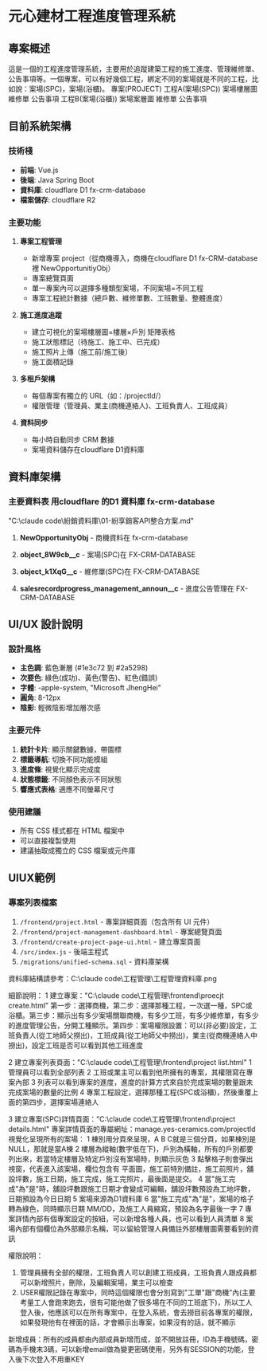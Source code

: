 # 元心建材工程進度管理系統

## 專案概述

這是一個的工程進度管理系統，主要用於追蹤建築工程的施工進度、管理維修單、公告事項等。一個專案，可以有好幾個工程，綁定不同的案場就是不同的工程，比如說：案場(SPC)，案場(浴櫃)。
專案(PROJECT)
   工程A(案場(SPC))
      案場樓層圖
      維修單
      公告事項
   工程B(案場(浴櫃))
      案場案層圖
      維修單
      公告事項

## 目前系統架構

### 技術棧
- **前端**: Vue.js
- **後端**: Java Spring Boot
- **資料庫**: cloudflare D1 fx-crm-database
- **檔案儲存**: cloudflare R2

### 主要功能
1. **專案工程管理**
   - 新增專案 project（從商機導入，商機在cloudflare D1 fx-CRM-database裡 NewOpportunitiyObj）
   - 專案總覽頁面
   - 單一專案內可以選擇多種類型案場，不同案場=不同工程
   - 專案工程統計數據（總戶數、維修單數、工班數量、整體進度）

2. **施工進度追蹤**
   - 建立可視化的案場樓層圖=樓層×戶別 矩陣表格
   - 施工狀態標記（待施工、施工中、已完成）
   - 施工照片上傳（施工前/施工後）
   - 施工面積記錄

3. **多租戶架構**
   - 每個專案有獨立的 URL（如：/projectId/）
   - 權限管理（管理員、業主(商機連絡人)、工班負責人、工班成員）

4. **資料同步**
   - 每小時自動同步 CRM 數據
   - 案場資料儲存在cloudflare D1資料庫

## 資料庫架構

### 主要資料表 用cloudflare 的D1 資料庫 fx-crm-database
"C:\claude code\紛銷資料庫\01-紛享銷客API整合方案.md"

1. **NewOpportunityObj** - 商機資料在 fx-crm-database

2. **object_8W9cb__c** - 案場(SPC)在 FX-CRM-DATABASE

3. **object_k1XqG__c** - 維修單(SPC)在 FX-CRM-DATABASE

4. **salesrecordprogress_management_announ__c** - 進度公告管理在 FX-CRM-DATABASE

## UI/UX 設計說明

### 設計風格
- **主色調**: 藍色漸層 (#1e3c72 到 #2a5298)
- **次要色**: 綠色(成功)、黃色(警告)、紅色(錯誤)
- **字體**: -apple-system, "Microsoft JhengHei"
- **圓角**: 8-12px
- **陰影**: 輕微陰影增加層次感

### 主要元件
1. **統計卡片**: 顯示關鍵數據，帶圖標
2. **標籤導航**: 切換不同功能模組
3. **進度條**: 視覺化顯示完成度
4. **狀態標籤**: 不同顏色表示不同狀態
5. **響應式表格**: 適應不同螢幕尺寸

### 使用建議
- 所有 CSS 樣式都在 HTML 檔案中
- 可以直接複製使用
- 建議抽取成獨立的 CSS 檔案或元件庫

## UIUX範例

### 專案列表檔案

1. `/frontend/project.html` - 專案詳細頁面（包含所有 UI 元件）
2. `/frontend/project-management-dashboard.html` - 專案總覽頁面
3. `/frontend/create-project-page-ui.html` - 建立專案頁面
4. `/src/index.js` - 後端主程式
5. `/migrations/unified-schema.sql` - 資料庫架構

資料庫結構請參考：C:\claude code\工程管理\工程管理資料庫.png

細節說明：
1 建立專案："C:\claude code\工程管理\frontend\proecjt create.html"
第一步：選擇商機，第二步：選擇那種工程，一次選一種，SPC或浴櫃。第三步：顯示出有多少案場關聯商機，有多少工班，有多少維修單，有多少的進度管理公告，分開工種顯示。第四步：案場權限設置：可以(非必要)設定，工班負責人(從工地師父撈出)，工班成員(從工地師父中撈出)，業主(從商機連絡人中撈出)，設定工班是否可以看到其他工班進度

2 建立專案列表頁面："C:\claude code\工程管理\frontend\project list.html"
   1 管理員可以看到全部列表
   2 工班或業主可以看到他所擁有的專案，其權限寫在專案內部
   3 列表可以看到專案的進度，進度的計算方式來自於完成案場的數量跟未完成案場的數量的比例
   4 專案工程設定，選擇那種工程(SPC或浴櫃)，然後重覆上面的第四步，選擇案場連絡人

3 建立專案(SPC)詳情頁面："C:\claude code\工程管理\frontend\project details.html"
專案詳情頁面的專屬網址：manage.yes-ceramics.com/projectId
視覺化呈現所有的案場：
   1 棟別用分頁來呈現，A B C就是三個分頁，如果棟別是NULL，那就是當A棟
   2 樓層為縱軸(數字低在下)，戶別為橫軸，所有的戶別都要列出來，若當特定樓層及特定戶別沒有案場時，則顯示灰色
   3 點擊格子則會彈出視窗，代表進入該案場，欄位包含有 平面圖，施工前特別備註，施工前照片，舖設坪數，施工日期，施工完成，施工完照片，最後面是提交。
   4 當"施工完成"為"是"時，舖設坪數跟施工日期才會變成可編輯，舖設坪數預設為工地坪數，日期預設為今日日期
   5 案場來源為D1資料庫
   6 當"施工完成"為"是"，案場的格子轉為綠色，同時顯示日期 MM/DD，及施工人員縮寫，預設為名字最後一字
   7 專案詳情內部有個專案設定的按紐，可以新增各種人員，也可以看到人員清單
   8 案場內部有個欄位為外部顯示名稱，可以留給管理人員備註外部樓層圖需要看到的資訊


權限說明：
   1. 管理員擁有全部的權限，工班負責人可以創建工班成員，工班負責人跟成員都可以新增照片，刪除，及編輯案場，業主可以檢查
   2. USER權限記錄在專案中，同時這個權限也會分別寫到"工單"跟"商機"內(主要考量工人會跑來跑去，很有可能他做了很多場在不同的工班底下)，所以工人登入後，他應該可以在所有專案中，在登入系統，會去撈目前各專案的權限，如果發現他有在裡面的話，才會顯示出專案，如果沒有的話，就不顯示

新增成員：所有的成員都由內部成員新增而成，並不開放註冊，ID為手機號碼，密碼為手機末3碼，可以新增email做為變更密碼使用，另外有SESSION的功能，登入後下次登入不用重KEY

